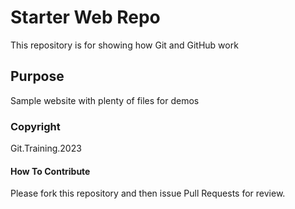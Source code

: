 # Starter Web Repo

This repository is for showing how Git and GitHub work

## Purpose

Sample website with plenty of files for demos

### Copyright

Git.Training.2023

#### How To Contribute

Please fork this repository and then issue Pull Requests for review.
